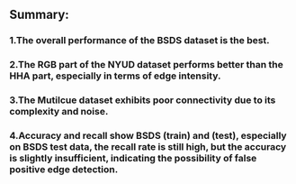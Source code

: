 ## Summary:
### 1.The overall performance of the BSDS dataset is the best.
### 2.The RGB part of the NYUD dataset performs better than the HHA part, especially in terms of edge intensity.
### 3.The Mutilcue dataset exhibits poor connectivity due to its complexity and noise.
### 4.Accuracy and recall show BSDS (train) and (test), especially on BSDS test data, the recall rate is still high, but the accuracy is slightly insufficient, indicating the possibility of false positive edge detection.
